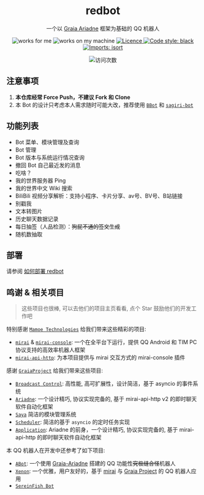 <div align="center">

# redbot

一个以 [Graia Ariadne](https://github.com/GraiaProject/Ariadne) 框架为基础的 QQ 机器人

</div>

<p align="center">
  <img src="https://img.shields.io/badge/works-for%20me-yellow" alt="works for me" />
  <img src="https://img.shields.io/badge/works-on%20my%20machine-green" alt="works on my machine" />
  <a href="https://github.com/Redlnn/redbot/blob/master/LICENSE">
    <img src="https://img.shields.io/github/license/Redlnn/redbot" alt="Licence" />
  </a>
  <a href="https://github.com/psf/black">
    <img src="https://img.shields.io/badge/code%20style-black-000000.svg" alt="Code style: black" />
  </a>
  <a href="https://pycqa.github.io/isort/">
    <img src="https://img.shields.io/badge/%20imports-isort-%231674b1?style=flat&labelColor=ef8336" alt="Imports: isort" />
  </a>
</p>

<p align="center">
  <img src="https://count.getloli.com/get/@Redlnn-redbot?theme=rule34" alt="访问次数" />
</p>

## 注意事项

1. **本仓库经常 Force Push，不建议 Fork 和 Clone**
2. 本 Bot 的设计只考虑本人需求随时可能大改，推荐使用 [`BBot`](https://github.com/djkcyl/BBot-Graia/) 和 [`sagiri-bot`](https://github.com/SAGIRI-kawaii/sagiri-bot)

## 功能列表

- Bot 菜单、模块管理及查询
- Bot 管理
- Bot 版本与系统运行情况查询
- 撤回 Bot 自己最近发的消息
- 吃啥？
- 我的世界服务器 Ping
- 我的世界中文 Wiki 搜索
- BiliBili 视频分享解析：支持小程序、卡片分享、av号、BV号、B站链接
- 别戳我
- 文本转图片
- 历史聊天数据记录
- 每日抽签（人品检测）：~~狗屁不通的签文生成~~
- 随机数抽取

## 部署

请参阅 [如何部署 redbot](https://github.com/Redlnn/redbot/wiki/%E5%A6%82%E4%BD%95%E9%83%A8%E7%BD%B2-redbot)

## 鸣谢 & 相关项目

> 这些项目也很棒, 可以去他们的项目主页看看, 点个 Star 鼓励他们的开发工作吧

特别感谢 [`Mamoe Technologies`](https://github.com/mamoe) 给我们带来这些精彩的项目:

- [`mirai`](https://github.com/mamoe/mirai) & [`mirai-console`](https://github.com/mamoe/mirai-console): 一个在全平台下运行，提供 QQ Android 和 TIM PC 协议支持的高效率机器人框架
- [`mirai-api-http`](https://github.com/project-mirai/mirai-api-http): 为本项目提供与 mirai 交互方式的 mirai-console 插件

感谢 [`GraiaProject`](https://github.com/GraiaProject) 给我们带来这些项目:

- [`Broadcast Control`](https://github.com/GraiaProject/BroadcastControl): 高性能, 高可扩展性，设计简洁，基于 asyncio 的事件系统
- [`Ariadne`](https://github.com/GraiaProject/Ariadne): 一个设计精巧, 协议实现完备的, 基于 mirai-api-http v2 的即时聊天软件自动化框架
- [`Saya`](https://github.com/GraiaProject/Saya) 简洁的模块管理系统
- [`Scheduler`](https://github.com/GraiaProject/Scheduler): 简洁的基于 `asyncio` 的定时任务实现
- [`Application`](https://github.com/GraiaProject/Application): Ariadne 的前身，一个设计精巧, 协议实现完备的, 基于 mirai-api-http 的即时聊天软件自动化框架

本 QQ 机器人在开发中还参考了如下项目:

- [`ABot`](https://github.com/djkcyl/ABot-Graia/): 一个使用 [Graia-Ariadne](https://github.com/GraiaProject/Ariadne) 搭建的 QQ 功能性~~究极缝合怪~~机器人
- [`Xenon`](https://github.com/McZoo/Xenon): 一个优雅，用户友好的，基于 [mirai](https://github.com/mamoe/mirai) 与 [Graia Project](https://github.com/GraiaProject/) 的 QQ 机器人应用
- [`SereinFish Bot`](https://github.com/coide-SaltedFish/SereinFish)
